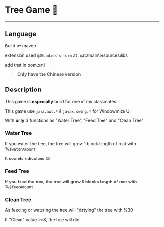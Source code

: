 # Tree Game 🌳

----

## Language

Build by maven

extension used ```@JGoodies's form``` at .\src\main\resources\libs

add that in pom.xml

> **Only have the Chinese version**

## Description

This game is **especially** build for one of my classmates

This game use ```java.awt.*``` & ```javax.swing.*``` for Windowmize UI

With **only** *3* functions as "Water Tree", "Feed Tree" and "Clean Tree"

### Water Tree

If you water the tree, the tree will grow 1 block length of root with %```$waterAmount```

It sounds ridiculous 😁

### Feed Tree

If you feed the tree, the tree will grow 5 blocks length of root with %```$feedAmount```

### Clean Tree

As feeding or watering the tree will "dirtying" the tree with %30

If "Clean" value >=8, the tree will die
